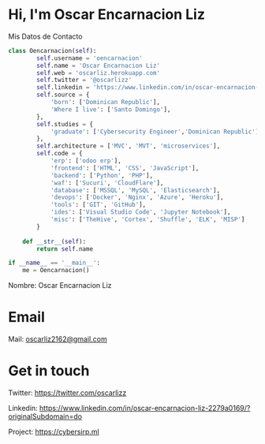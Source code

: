 # Hi, I'm Oscar Encarnacion Liz
Mis Datos de Contacto 

```python
class Oencarnacion(self):
        self.username = 'oencarnacion'
        self.name = 'Oscar Encarnacion Liz'
        self.web = 'oscarliz.herokuapp.com'
        self.twitter = '@oscarlizz'
        self.linkedin = 'https://www.linkedin.com/in/oscar-encarnacion-liz-2279a0169/?originalSubdomain=do'
        self.source = {
            'born': ['Dominican Republic'],
            'Where I live': ['Santo Domingo'],
        },
        self.studies = {
            'graduate': ['Cybersecurity Engineer','Dominican Republic'],
        },
        self.architecture = ['MVC', 'MVT', 'microservices'],
        self.code = {
            'erp': ['odoo erp'],
            'frontend': ['HTML', 'CSS', 'JavaScript'],
            'backend': ['Python', 'PHP'],
            'waf': ['Sucuri', 'CloudFlare'],
            'database': ['MSSQL', 'MySQL', 'Elasticsearch'],
            'devops': ['Docker', 'Nginx', 'Azure', 'Heroku'],
            'tools': ['GIT', 'GitHub'],
            'ides': ['Visual Studio Code', 'Jupyter Notebook'],
            'misc': ['TheHive', 'Cortex', 'Shuffle', 'ELK', 'MISP']
        }
        
    def __str__(self):
        return self.name

if __name__ == '__main__':
    me = Oencarnacion()
```


Nombre: Oscar Encarnacion Liz

# Email

Mail: oscarliz2162@gmail.com

# Get in touch

Twitter: https://twitter.com/oscarlizz

Linkedin: https://www.linkedin.com/in/oscar-encarnacion-liz-2279a0169/?originalSubdomain=do

Project: https://cybersirp.ml





